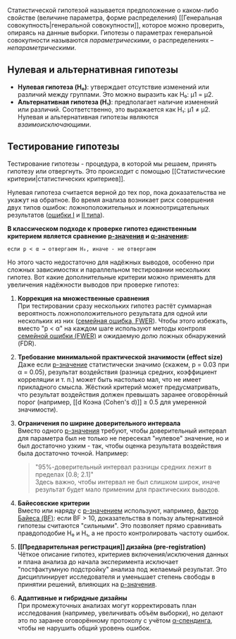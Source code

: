 Статистической гипотезой называется предположение о каком-либо свойстве (величине параметра, форме распределения) [[Генеральная совокупность|генеральной совокупности]], которое можно проверить, опираясь на данные выборки.
Гипотезы о параметрах генеральной совокупности называются *параметрическими*, о распределениях – *непараметрическими*.

## Нулевая и альтернативная гипотезы

- **Нулевая гипотеза (H₀)**: утверждает отсутствие изменений или различий между группами. Это можно выразить как H₀: μ1 = μ2.
- **Альтернативная гипотеза (H₁)**: предполагает наличие изменений или различий. Соответственно, это выражается как H₁: μ1 ≠ μ2.
Нулевая и альтернативная гипотезы являются *взаимоисключающими*.

## Тестирование гипотезы
Тестирование гипотезы - процедура, в которой мы решаем, принять гипотезу или отвергнуть. Это происходит с помощью [[Статистические критерии|статистических критериев]].

Нулевая гипотеза считается верной до тех пор, пока доказательства не укажут на обратное. Во время анализа возникает риск совершения двух типов ошибок: ложноположительных и ложноотрицательных результатов ([ошибки I](Ошибка%20I%20рода%20(False%20Positive).md) и [II типа](Ошибка%20II%20рода%20(False%20Negative).md)).

**В классическом подходе к проверке гипотез единственным критерием является сравнение [p-значения](Статистические%20методы/P-значение%20в%20статистике) и [α-значения](Ошибка%20I%20рода%20(False%20Positive).md):**

`если p < α → отвергаем H₀, иначе - не отвергаем`

Но этого часто недостаточно для надёжных выводов, особенно при сложных зависимостях и параллельном тестировании нескольких гипотез. Вот какие дополнительные критерии можно применять для увеличения надёжности выводов при проверке гипотез:

1. **Коррекция на множественные сравнения**  
    При тестировании сразу нескольких гипотез растёт суммарная вероятность ложноположительного результата для одной или нескольких из них ([семейная ошибка, FWER](Статистические%20методы/Семейная%20ошибка%20(FWER))). Чтобы этого избежать, вместо "p < α" на каждом шаге используют методы контроля [семейной ошибки (FWER)](Статистические%20методы/Семейная%20ошибка%20(FWER)) и ожидаемую долю ложных обнаружений (FDR).
        
2. **Требование минимальной практической значимости (effect size)**  
    Даже если [p-значение](Статистические%20методы/P-значение%20в%20статистике) статистически значимо (скажем, p = 0.03 при α = 0.05), результат воздействия (разница средних, коэффициент корреляции и т. п.) может быть настолько мал, что не имеет прикладного смысла. Жёсткий критерий может предусматривать, что результат воздействия должен превышать заранее оговорённый порог (например, [[d Коэна (Cohen's d)]] ≥ 0.5 для умеренной значимости).
    
3. **Ограничения по ширине доверительного интервала**  
    Вместо одного [p-значения](Статистические%20методы/P-значение%20в%20статистике) требуют, чтобы доверительный интервал для параметра был не только не пересекал "нулевое" значение, но и был достаточно узким - так, чтобы оценка результата воздействия была достаточно точной. Например:
    
    > "95%-доверительный интервал разницы средних лежит в пределах [0.8; 2.1]"  
    > Здесь важно, чтобы интервал не был слишком широк, иначе результат будет мало применим для практических выводов.
    
4. **Байесовские критерии**  
    Вместо или наряду с [p-значением](Статистические%20методы/P-значение%20в%20статистике) используют, например, [фактор Байеса (BF)](в%20работе/Фактор%20Байеса%20(BF)): если BF > 10, доказательства в пользу альтернативной гипотезы считаются "сильными". Это позволяет прямо сравнивать правдоподобие H₀ и H₁, а не просто контролировать частоту ошибок.
    
5. **[[Предварительная регистрация]] дизайна (pre-registration)**  
    Чёткое описание гипотез, критериев включения/исключения данных и плана анализа до начала эксперимента исключает "постфактумную подстройку" анализа под желаемый результат. Это дисциплинирует исследователя и уменьшает степень свободы в принятии решений, влияющих на [p-значения](Статистические%20методы/P-значение%20в%20статистике).
    
6. **Адаптивные и гибридные дизайны**  
    При промежуточных анализах могут корректировать план исследования (например, увеличивать объём выборки), но делают это по заранее оговорённому протоколу с учётом [α-спендинга](в%20работе/α-спендинг), чтобы не нарушить общий уровень ошибок.